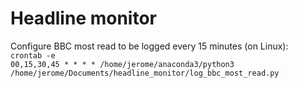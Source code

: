 # Headline monitor


Configure BBC most read to be logged every 15 minutes (on Linux):  
`crontab -e`  
`00,15,30,45 * * * * /home/jerome/anaconda3/python3 /home/jerome/Documents/headline_monitor/log_bbc_most_read.py`
